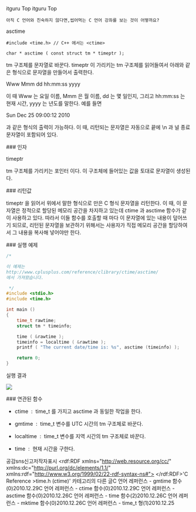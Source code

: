  itguru Top itguru Top

```warning
아직 C 언어와 친숙하지 않다면,씹어먹는 C 언어 강좌를 보는 것이 어떻까요?

```

asctime


```info
#include <time.h> // C++ 에서는 <ctime>

char * asctime ( const struct tm * timeptr );
```


tm 구조체를 문자열로 바꾼다.
timeptr 이 가리키는 tm 구조체를 읽어들여서 아래와 같은 형식으로 문자열을 만들어서 출력한다.

Www Mmm dd hh:mm:ss yyyy

이 때 Www 는 요일 이름, Mmm 은 월 이름, dd 는 몇 일인지, 그리고 hh:mm:ss 는 현재 시간, yyyy 는 년도를 말한다. 예를 들면

Sun Dec 25 09:00:12 2010

과 같은 형식의 출력이 가능하다. 이 때, 리턴되는 문자열은 자동으로 끝에 \n 과 널 종료 문자열이 포함되어 있다.

### 인자

timeptr

tm 구조체를 가리키는 포인터 이다. 이 구조체에 들어있는 값을 토대로 문자열이 생성된다.

### 리턴값

timeptr 을 읽어서 위에서 말한 형식으로 만은 C 형식 문자열을 리턴한다. 이 때, 이 문자열은 정적으로 할당된 메모리 공간을 차지하고 있는데 ctime 과 asctime 함수가 같이 사용하고 있다. 따라서 이들 함수를 호출할 때 마다 이 문자열에 있는 내용이 덮어쓰기 되므로, 리턴된 문자열을 보관하기 위해서는 사용자가 직접 메모리 공간을 할당하여서 그 내용을 복사해 넣어야만 한다.

### 실행 예제

```cpp
/*

이 예제는
http://www.cplusplus.com/reference/clibrary/ctime/asctime/
에서 가져왔습니다.

 */
#include <stdio.h>
#include <time.h>

int main ()
{
    time_t rawtime;
    struct tm * timeinfo;

    time ( &rawtime );
    timeinfo = localtime ( &rawtime );
    printf ( "The current date/time is: %s", asctime (timeinfo) );

    return 0;
}
```


실행 결과

![](http://img1.daumcdn.net/thumb/R1920x0/?fname=http%3A%2F%2Fcfile29.uf.tistory.com%2Fimage%2F131466354D168E052284C6)


### 연관된 함수

* ctime  :  time_t 를 가지고 asctime 과 동일한 작업을 한다.
* gmtime  :  time_t 변수를 UTC 시간의 tm 구조체로 바꾼다.
* localtime  :  time_t 변수를 지역 시간의 tm 구조체로 바꾼다.

* time  :  현재 시간을 구한다.


공감sns신고저작자표시	<rdf:RDF xmlns="http://web.resource.org/cc/" xmlns:dc="http://purl.org/dc/elements/1.1/" xmlns:rdf="http://www.w3.org/1999/02/22-rdf-syntax-ns#">		<Work rdf:about="">			<license rdf:resource="http://creativecommons.org/licenses/by-fr/2.0/kr/" />		</Work>		<License rdf:about="http://creativecommons.org/licenses/by-fr/">			<permits rdf:resource="http://web.resource.org/cc/Reproduction"/>			<permits rdf:resource="http://web.resource.org/cc/Distribution"/>			<requires rdf:resource="http://web.resource.org/cc/Notice"/>			<requires rdf:resource="http://web.resource.org/cc/Attribution"/>			<permits rdf:resource="http://web.resource.org/cc/DerivativeWorks"/>		</License>	</rdf:RDF>'C Reference >time.h (ctime)' 카테고리의 다른 글C 언어 레퍼런스 - gmtime 함수(0)2010.12.29C 언어 레퍼런스 - ctime 함수(0)2010.12.29C 언어 레퍼런스 - asctime 함수(0)2010.12.26C 언어 레퍼런스 - time 함수(2)2010.12.26C 언어 레퍼런스 - mktime 함수(0)2010.12.26C 언어 레퍼런스 - time_t 형(1)2010.12.25

